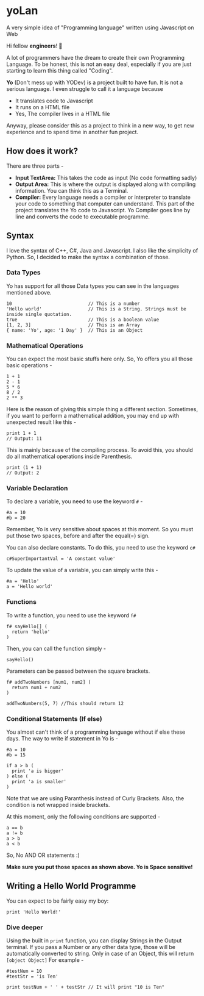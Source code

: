 # yoLan
A very simple idea of "Programming language" written using Javascript on Web

Hi fellow **engineers**! 👋

A lot of programmers have the dream to create their own Programming Language. To be honest, this is not an easy deal, especially if you are just starting to learn this thing called "Coding".

**Yo** (Don't mess up with YODev) is a project built to have fun. It is not a serious language. I even struggle to call it a language because
- It translates code to Javascript
- It runs on a HTML file
- Yes, The compiler lives in a HTML file

Anyway, please consider this as a project to think in a new way, to get new experience and to spend time in another fun project.

## How does it work?
There are three parts -

- **Input TextArea:** This takes the code as input (No code formatting sadly)
- **Output Area:** This is where the output is displayed along with compiling information. You can think this as a Terminal.
- **Compiler:** Every language needs a compiler or interpreter to translate your code to something that computer can understand. This part of the project translates the Yo code to Javascript. Yo Compiler goes line by line and converts the code to executable programme.

## Syntax
I love the syntax of C++, C#, Java and Javascript. I also like the simplicity of Python.
So, I decided to make the syntax a combination of those.

### Data Types
Yo has support for all those Data types you can see in the languages mentioned above.

```
10                            // This is a number
'Hello world'                 // This is a String. Strings must be inside single quotation. 
true                          // This is a boolean value
[1, 2, 3]                     // This is an Array
{ name: 'Yo', age: '1 Day' }  // This is an Object

```

### Mathematical Operations
You can expect the most basic stuffs here only. So, Yo offers you all those basic operations -

```
1 + 1
2 - 1
5 * 6
8 / 2
2 ** 3
```
Here is the reason of giving this simple thing a different section. Sometimes, if you want to perform a mathematical addition, you may end up with unexpected result like this - 

```
print 1 + 1 
// Output: 11
```
This is mainly because of the compiling process. To avoid this, you should do all mathematical operations inside Parenthesis. 

```
print (1 + 1) 
// Output: 2
```

### Variable Declaration
To declare a variable, you need to use the keyword `#` - 

```
#a = 10
#b = 20
```

Remember, Yo is very sensitive about spaces at this moment. So you must put those two spaces, before and after the equal(=) sign.

You can also declare constants. To do this, you need to use the keyword `c#`

```
c#SuperImportantVal = 'A constant value'
```

To update the value of a variable, you can simply write this - 

```
#a = 'Hello'
a = 'Hello world'
```

### Functions
To write a function, you need to use the keyword `f#`

```
f# sayHello[] (
  return 'hello'
)
```
Then, you can call the function simply - 
```
sayHello()
```

Parameters can be passed between the square brackets.

```
f# addTwoNumbers [num1, num2] (
  return num1 + num2
)

addTwoNumbers(5, 7) //This should return 12
```
### Conditional Statements (If else)
You almost can't think of a programming language without if else these days. The way to write if statement in Yo is -

```
#a = 10
#b = 15

if a > b (
  print 'a is bigger'
) else (
  print 'a is smaller'
)
```
Note that we are using Paranthesis instead of Curly Brackets. Also, the condition is not wrapped inside brackets. 

At this moment, only the following conditions are supported - 

```
a == b
a != b
a > b
a < b
```
So, No AND OR statements :)

**Make sure you put those spaces as shown above. Yo is Space sensitive!**

## Writing a Hello World Programme

You can expect to be fairly easy my boy:

```
print 'Hello World!'
```

### Dive deeper

Using the built in `print` function, you can display Strings in the Output terminal. If you pass a Number or any other data type, those will be automatically converted to string. Only in case of an Object, this will return `[object Object]` For example - 

```
#testNum = 10
#testStr = 'is Ten'

print testNum + ' ' + testStr // It will print "10 is Ten"
```

